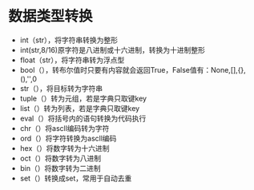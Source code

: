 # 数据类型转换

* int（str），将字符串转换为整形
* int(str,8/16)原字符是八进制或十六进制，转换为十进制整形
* float（str），将字符串转为浮点型
* bool（），转布尔值时只要有内容就会返回True，False值有：None,[],{},(),'',0
* str（），将目标转为字符串
* tuple（）转为元组，若是字典只取键key
* list（）转为列表，若是字典只取键key
* eval（）将括号内的语句转换为代码执行
* chr（）将ascll编码转为字符
* ord（）将字符转换为ascll编码
* hex（）将数字转为十六进制
* oct（）将数字转为八进制
* bin（）将数字转为二进制
* set（）转换成set，常用于自动去重

